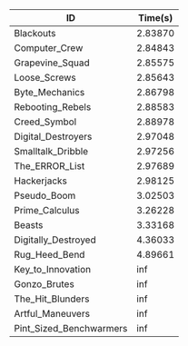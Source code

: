 |ID|Time(s)|
|-|-|
|Blackouts|2.83870|
|Computer_Crew|2.84843|
|Grapevine_Squad|2.85575|
|Loose_Screws|2.85643|
|Byte_Mechanics|2.86798|
|Rebooting_Rebels|2.88583|
|Creed_Symbol|2.88978|
|Digital_Destroyers|2.97048|
|Smalltalk_Dribble|2.97256|
|The_ERROR_List|2.97689|
|Hackerjacks|2.98125|
|Pseudo_Boom|3.02503|
|Prime_Calculus|3.26228|
|Beasts|3.33168|
|Digitally_Destroyed|4.36033|
|Rug_Heed_Bend|4.89661|
|Key_to_Innovation|inf|
|Gonzo_Brutes|inf|
|The_Hit_Blunders|inf|
|Artful_Maneuvers|inf|
|Pint_Sized_Benchwarmers|inf|
